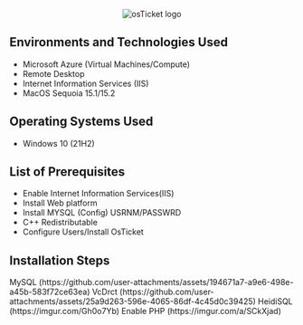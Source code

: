 <p align="center">
<img src="https://i.imgur.com/Clzj7Xs.png" alt="osTicket logo"/>
</p>

<h2>Environments and Technologies Used</h2>

- Microsoft Azure (Virtual Machines/Compute)
- Remote Desktop
- Internet Information Services (IIS)
- MacOS Sequoia 15.1/15.2

<h2>Operating Systems Used </h2>

- Windows 10</b> (21H2)

<h2>List of Prerequisites</h2>

- Enable Internet Information Services(IIS)
- Install Web platform 
- Install MYSQL (Config) USRNM/PASSWRD
- C++ Redistributable 
- Configure Users/Install OsTicket

<h2>Installation Steps</h2> 
MySQL (https://github.com/user-attachments/assets/194671a7-a9e6-498e-a45b-583f72ce63ea)
VcDrct (https://github.com/user-attachments/assets/25a9d263-596e-4065-86df-4c45d0c39425)
HeidiSQL (https://imgur.com/Gh0o7Yb)
Enable PHP (https://imgur.com/a/SCkXjad)

